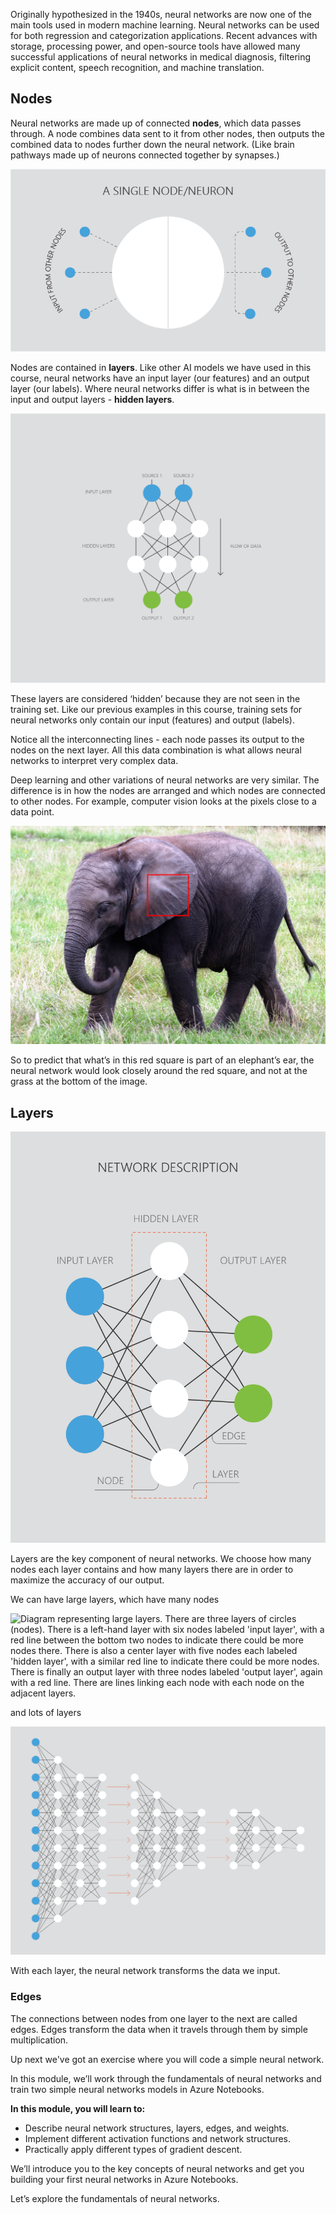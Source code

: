 Originally hypothesized in the 1940s, neural networks are now one of the main tools used in modern machine learning. Neural networks can be used for both regression and categorization applications. Recent advances with storage, processing power, and open-source tools have allowed many successful applications of neural networks in medical diagnosis, filtering explicit content, speech recognition, and machine translation.

## Nodes

Neural networks are made up of connected __nodes__, which data passes through. A node combines data sent to it from other nodes, then outputs the combined data to nodes further down the neural network. (Like brain pathways made up of neurons connected together by synapses.)

![Diagram representing a single node/neuron. There is a large white circle in the middle of the diagram, which has 3 blue circles either side of it. each blue circle has a line that connects it to the main white circle. The blue circles on the left-hand side are labeled 'input from other nodes' and the blue circles on the right-hand side are labeled 'output to other nodes'.](../media/5.1_NeuronNodes.png)

Nodes are contained in __layers__. Like other AI models we have used in this course, neural networks have an input layer (our features) and an output layer (our labels). Where neural networks differ is what is in between the input and output layers - __hidden layers__.

![Diagram representing the flow of data through a neural network. There are 4 layers of circles (nodes) - a top layer with 2 nodes labeled 'input layer', two layers with 3 nodes each labeled 'hidden layers' and an output layer with 2 nodes labeled 'output layer'. There are lines linking each node with each node on the adjacent layers. The flow of data is shown by an arrow down the diagram, from the input layer towards the output layer.](../media/5.1_Network_Flow.png)

These layers are considered ‘hidden’ because they are not seen in the training set. Like our previous examples in this course, training sets for neural networks only contain our input (features) and output (labels).

Notice all the interconnecting lines - each node passes its output to the nodes on the next layer. All this data combination is what allows neural networks to interpret very complex data.

Deep learning and other variations of neural networks are very similar. The difference is in how the nodes are arranged and which nodes are connected to other nodes. For example, computer vision looks at the pixels close to a data point.

![Photo of an elephant with a red square in the middle of the photo, on the elephants ear.](../media/5.1_ElephantEar.jpg)

So to predict that what’s in this red square is part of an elephant’s ear, the neural network would look closely around the red square, and not at the grass at the bottom of the image.

## Layers

![Diagram representing the network description. There are three layers of circles (nodes) - a left-hand layer with three nodes labeled 'input layer', a center layer with four nodes each labeled 'hidden layer' and an output layer with three nodes labeled 'output layer'. There are lines linking each node with each node on the adjacent layers, and these are labeled 'edge'.](../media/5.2_NetworkDescription.png)

Layers are the key component of neural networks. We choose how many nodes each layer contains and how many layers there are in order to maximize the accuracy of our output.

We can have large layers, which have many nodes

![Diagram representing large layers. There are three layers of circles (nodes). There is a left-hand layer with six nodes labeled 'input layer', with a red line between the bottom two nodes to indicate there could be more nodes there. There is also a center layer with five nodes each labeled 'hidden layer', with a similar red line to indicate there could be more nodes. There is finally an output layer with three nodes labeled 'output layer', again with a red line. There are lines linking each node with each node on the adjacent layers.](../media/5.2_Large_Layers.png)

and lots of layers

![Diagram representing lots of layers. There are many layers of circles (nodes). There is a left-hand layer with 12 nodes indicating the input layer, with a 12 other layers of white nodes, with arrows in between several layers to indicate more layers could reside there. There are lines linking each node with each node on the adjacent layers.](../media/5.2_Many_Layers__1_.png)

With each layer, the neural network transforms the data we input.

### Edges

The connections between nodes from one layer to the next are called edges. Edges transform the data when it travels through them by simple multiplication.

Up next we've got an exercise where you will code a simple neural network.

In this module, we’ll work through the fundamentals of neural networks and train two simple neural networks models in Azure Notebooks.

**In this module, you will learn to:**

* Describe neural network structures, layers, edges, and weights.
* Implement different activation functions and network structures.
* Practically apply different types of gradient descent.

We’ll introduce you to the key concepts of neural networks and get you building your first neural networks in Azure Notebooks.

Let’s explore the fundamentals of neural networks.